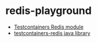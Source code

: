 # redis-playground

- [Testcontainers Redis module](https://testcontainers.com/modules/redis/)
- [testcontainers-redis java library](https://github.com/redis-developer/testcontainers-redis)
